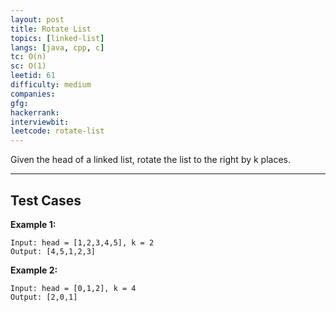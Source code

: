```yaml
---
layout: post
title: Rotate List
topics: [linked-list]
langs: [java, cpp, c]
tc: O(n)
sc: O(1)
leetid: 61
difficulty: medium
companies: 
gfg: 
hackerrank: 
interviewbit: 
leetcode: rotate-list
---
```


Given the head of a linked list, rotate the list to the right by k places.

---

## Test Cases

**Example 1:** 
```
Input: head = [1,2,3,4,5], k = 2
Output: [4,5,1,2,3]
```

**Example 2:** 
```
Input: head = [0,1,2], k = 4
Output: [2,0,1]
```